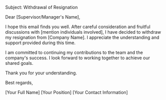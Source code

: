Subject: Withdrawal of Resignation

Dear [Supervisor/Manager's Name],

I hope this email finds you well. After careful consideration and fruitful discussions with [mention individuals involved], I have decided to withdraw my resignation from [Company Name]. I appreciate the understanding and support provided during this time.

I am committed to continuing my contributions to the team and the company's success. I look forward to working together to achieve our shared goals.

Thank you for your understanding.

Best regards,

[Your Full Name]
[Your Position]
[Your Contact Information]